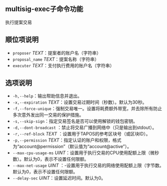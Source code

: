 ## multisig-exec子命令功能

执行提案交易

## 顺位项说明

- `proposer` _TEXT_：提案者的账户名（字符串）
- `proposal_name` _TEXT_：提案名称（字符串）
- `executer` _TEXT_：支付执行费用的账户名（字符串）

## 选项说明

- `-h,--help`：输出帮助信息并退出。
- `-x,--expiration` _TEXT_：设置交易过期时间（秒数）。默认为30秒。
- `-f,--force-unique`：强制交易唯一。设置将耗费额外带宽，并去除所有防止多次意外发出同一交易的保护措施。
- `-s,--skip-sign`：指定交易签名是否可以使用解锁的钱包密钥。
- `-d,--dont-broadcast` ：禁止将交易广播到网络中（只是输出到stdout）。
- `-r,--ref-block` _TEXT_ ：设置用于TAPOS的参考区块号（或区块ID）。
- `-p,--permission`  _TEXT_：指定认证的账户和权限，格式为“account@permission”（默认值为“account@active”）。
- `--max-cpu-usage-ms` _UINT_：设置用于执行交易的CPU使用配额上限（微秒数）。默认为0，表示不设置任何限额。
- `--max-net-usage` _UINT_ ：-设置用于执行交易的网络使用配额上限（字节数。默认为0，表示不设置任何限额。
- `--delay-sec` _UINT_：设置延迟时间。默认为0。